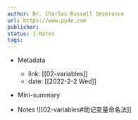 ```yaml
---
author: Dr. Charles Russell Severance
url: https://www.py4e.com
publisher: 
status: 1-Notes
tags: 
---
```

- Metadata
	- link: [[02-variables]]
	- date: [[2022-2-2 Wed]]
- Mini-summary

- Notes
![[02-variables#助记变量命名法]]